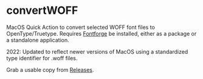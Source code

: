 # convertWOFF
MacOS Quick Action to convert selected WOFF font files to OpenType/Truetype. Requires [Fontforge](https://fontforge.github.io) be installed, either as a package or a standalone application.

2022: Updated to reflect newer versions of MacOS using a standardized type identifier for .woff files.

Grab a usable copy from [Releases](../../releases).
